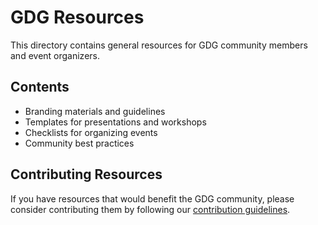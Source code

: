 # GDG Resources

This directory contains general resources for GDG community members and event organizers.

## Contents

- Branding materials and guidelines
- Templates for presentations and workshops
- Checklists for organizing events
- Community best practices

## Contributing Resources

If you have resources that would benefit the GDG community, please consider contributing them by following our [contribution guidelines](../docs/CONTRIBUTING.md).